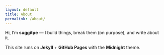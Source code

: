 ```yaml
---
layout: default
title: About
permalink: /about/
---
```


Hi, I’m **suggitpe** — I build things, break them (on purpose), and write about it.

This site runs on **Jekyll** + **GitHub Pages** with the **Midnight** theme.
